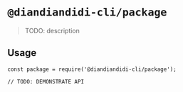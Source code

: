 # `@diandiandidi-cli/package`

> TODO: description

## Usage

```
const package = require('@diandiandidi-cli/package');

// TODO: DEMONSTRATE API
```
